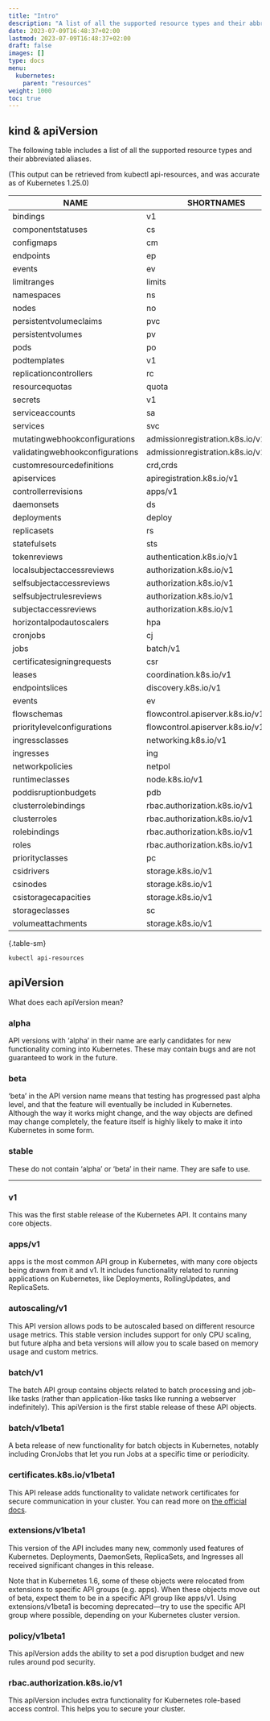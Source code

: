 ```yaml
---
title: "Intro"
description: "A list of all the supported resource types and their abbreviated aliases in Kubernetes"
date: 2023-07-09T16:48:37+02:00
lastmod: 2023-07-09T16:48:37+02:00
draft: false
images: []
type: docs
menu:
  kubernetes:
    parent: "resources"
weight: 1000
toc: true
---
```

## kind & apiVersion
The following table includes a list of all the supported resource types and their abbreviated aliases.

(This output can be retrieved from kubectl api-resources, and was accurate as of Kubernetes 1.25.0)

| NAME                            | SHORTNAMES                           | APIVERSION              | NAMESPACED                     | KIND                      |
|---------------------------------|--------------------------------------|-------------------------|--------------------------------|---------------------------|
| bindings                        | v1                                   | true                    | Binding                        |                           |
| componentstatuses               | cs                                   | v1                      | false                          | ComponentStatus           |
| configmaps                      | cm                                   | v1                      | true                           | ConfigMap                 |
| endpoints                       | ep                                   | v1                      | true                           | Endpoints                 |
| events                          | ev                                   | v1                      | true                           | Event                     |
| limitranges                     | limits                               | v1                      | true                           | LimitRange                |
| namespaces                      | ns                                   | v1                      | false                          | Namespace                 |
| nodes                           | no                                   | v1                      | false                          | Node                      |
| persistentvolumeclaims          | pvc                                  | v1                      | true                           | PersistentVolumeClaim     |
| persistentvolumes               | pv                                   | v1                      | false                          | PersistentVolume          |
| pods                            | po                                   | v1                      | true                           | Pod                       |
| podtemplates                    | v1                                   | true                    | PodTemplate                    |                           |
| replicationcontrollers          | rc                                   | v1                      | true                           | ReplicationController     |
| resourcequotas                  | quota                                | v1                      | true                           | ResourceQuota             |
| secrets                         | v1                                   | true                    | Secret                         |                           |
| serviceaccounts                 | sa                                   | v1                      | true                           | ServiceAccount            |
| services                        | svc                                  | v1                      | true                           | Service                   |
| mutatingwebhookconfigurations   | admissionregistration.k8s.io/v1      | false                   | MutatingWebhookConfiguration   |                           |
| validatingwebhookconfigurations | admissionregistration.k8s.io/v1      | false                   | ValidatingWebhookConfiguration |                           |
| customresourcedefinitions       | crd,crds                             | apiextensions.k8s.io/v1 | false                          | CustomResourceDefinition  |
| apiservices                     | apiregistration.k8s.io/v1            | false                   | APIService                     |                           |
| controllerrevisions             | apps/v1                              | true                    | ControllerRevision             |                           |
| daemonsets                      | ds                                   | apps/v1                 | true                           | DaemonSet                 |
| deployments                     | deploy                               | apps/v1                 | true                           | Deployment                |
| replicasets                     | rs                                   | apps/v1                 | true                           | ReplicaSet                |
| statefulsets                    | sts                                  | apps/v1                 | true                           | StatefulSet               |
| tokenreviews                    | authentication.k8s.io/v1             | false                   | TokenReview                    |                           |
| localsubjectaccessreviews       | authorization.k8s.io/v1              | true                    | LocalSubjectAccessReview       |                           |
| selfsubjectaccessreviews        | authorization.k8s.io/v1              | false                   | SelfSubjectAccessReview        |                           |
| selfsubjectrulesreviews         | authorization.k8s.io/v1              | false                   | SelfSubjectRulesReview         |                           |
| subjectaccessreviews            | authorization.k8s.io/v1              | false                   | SubjectAccessReview            |                           |
| horizontalpodautoscalers        | hpa                                  | autoscaling/v2          | true                           | HorizontalPodAutoscaler   |
| cronjobs                        | cj                                   | batch/v1                | true                           | CronJob                   |
| jobs                            | batch/v1                             | true                    | Job                            |                           |
| certificatesigningrequests      | csr                                  | certificates.k8s.io/v1  | false                          | CertificateSigningRequest |
| leases                          | coordination.k8s.io/v1               | true                    | Lease                          |                           |
| endpointslices                  | discovery.k8s.io/v1                  | true                    | EndpointSlice                  |                           |
| events                          | ev                                   | events.k8s.io/v1        | true                           | Event                     |
| flowschemas                     | flowcontrol.apiserver.k8s.io/v1beta2 | false                   | FlowSchema                     |                           |
| prioritylevelconfigurations     | flowcontrol.apiserver.k8s.io/v1beta2 | false                   | PriorityLevelConfiguration     |                           |
| ingressclasses                  | networking.k8s.io/v1                 | false                   | IngressClass                   |                           |
| ingresses                       | ing                                  | networking.k8s.io/v1    | true                           | Ingress                   |
| networkpolicies                 | netpol                               | networking.k8s.io/v1    | true                           | NetworkPolicy             |
| runtimeclasses                  | node.k8s.io/v1                       | false                   | RuntimeClass                   |                           |
| poddisruptionbudgets            | pdb                                  | policy/v1               | true                           | PodDisruptionBudget       |
| clusterrolebindings             | rbac.authorization.k8s.io/v1         | false                   | ClusterRoleBinding             |                           |
| clusterroles                    | rbac.authorization.k8s.io/v1         | false                   | ClusterRole                    |                           |
| rolebindings                    | rbac.authorization.k8s.io/v1         | true                    | RoleBinding                    |                           |
| roles                           | rbac.authorization.k8s.io/v1         | true                    | Role                           |                           |
| priorityclasses                 | pc                                   | scheduling.k8s.io/v1    | false                          | PriorityClass             |
| csidrivers                      | storage.k8s.io/v1                    | false                   | CSIDriver                      |                           |
| csinodes                        | storage.k8s.io/v1                    | false                   | CSINode                        |                           |
| csistoragecapacities            | storage.k8s.io/v1                    | true                    | CSIStorageCapacity             |                           |
| storageclasses                  | sc                                   | storage.k8s.io/v1       | false                          | StorageClass              |
| volumeattachments               | storage.k8s.io/v1                    | false                   | VolumeAttachment               |                           |
{.table-sm}


```shell
kubectl api-resources
```

## apiVersion
What does each apiVersion mean?
### alpha
API versions with ‘alpha’ in their name are early candidates for new functionality coming into Kubernetes. These may contain bugs and are not guaranteed to work in the future.

### beta
‘beta’ in the API version name means that testing has progressed past alpha level, and that the feature will eventually be included in Kubernetes. Although the way it works might change, and the way objects are defined may change completely, the feature itself is highly likely to make it into Kubernetes in some form.

### stable
These do not contain ‘alpha’ or ‘beta’ in their name. They are safe to use.

---


### v1
This was the first stable release of the Kubernetes API. It contains many core objects.

### apps/v1
apps is the most common API group in Kubernetes, with many core objects being drawn from it and v1. It includes functionality related to running applications on Kubernetes, like Deployments, RollingUpdates, and ReplicaSets.

### autoscaling/v1
This API version allows pods to be autoscaled based on different resource usage metrics. This stable version includes support for only CPU scaling, but future alpha and beta versions will allow you to scale based on memory usage and custom metrics.

### batch/v1
The batch API group contains objects related to batch processing and job-like tasks (rather than application-like tasks like running a webserver indefinitely). This apiVersion is the first stable release of these API objects.

### batch/v1beta1
A beta release of new functionality for batch objects in Kubernetes, notably including CronJobs that let you run Jobs at a specific time or periodicity.

### certificates.k8s.io/v1beta1
This API release adds functionality to validate network certificates for secure communication in your cluster. You can read more on [the official docs](https://kubernetes.io/docs/tasks/tls/managing-tls-in-a-cluster/).

### extensions/v1beta1
This version of the API includes many new, commonly used features of Kubernetes. Deployments, DaemonSets, ReplicaSets, and Ingresses all received significant changes in this release.

Note that in Kubernetes 1.6, some of these objects were relocated from extensions to specific API groups (e.g. apps). When these objects move out of beta, expect them to be in a specific API group like apps/v1. Using extensions/v1beta1 is becoming deprecated—try to use the specific API group where possible, depending on your Kubernetes cluster version.

### policy/v1beta1
This apiVersion adds the ability to set a pod disruption budget and new rules around pod security.

### rbac.authorization.k8s.io/v1
This apiVersion includes extra functionality for Kubernetes role-based access control. This helps you to secure your cluster.



